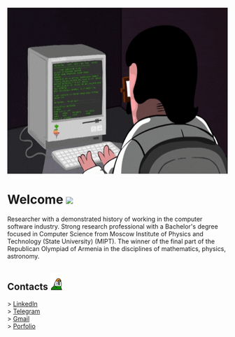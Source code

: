 <p  align="center"><img height="380" src = "coderman.gif"></p>

# Welcome <img src="https://media.giphy.com/media/mGcNjsfWAjY5AEZNw6/giphy.gif" width="50">
Researcher with a demonstrated history of working in the computer software
industry. Strong research professional with a Bachelor's degree focused in
Computer Science from Moscow Institute of Physics and
Technology (State University) (MIPT). The winner of the final part of the
Republican Olympiad of Armenia in the disciplines of mathematics, physics,
astronomy.

<h2>Contacts <img src="https://raw.githubusercontent.com/ItsAnunesS/ItsAnunesS/master/src/img/parrots/flags/indiaparrot.gif" width="30" height="40"/></h2>

\> [LinkedIn](https://www.linkedin.com/in/jacpetro)</br>
\> [Telegram](https://t.me/jacpetro) </br>
\> [Gmail](jacpetrosyan@gmail.com) </br>
\> [Porfolio](https://drive.google.com/drive/folders/1_z8CwzKdMVHqjeMxyCnwvYmMlYIKubnD?usp=share_link)

